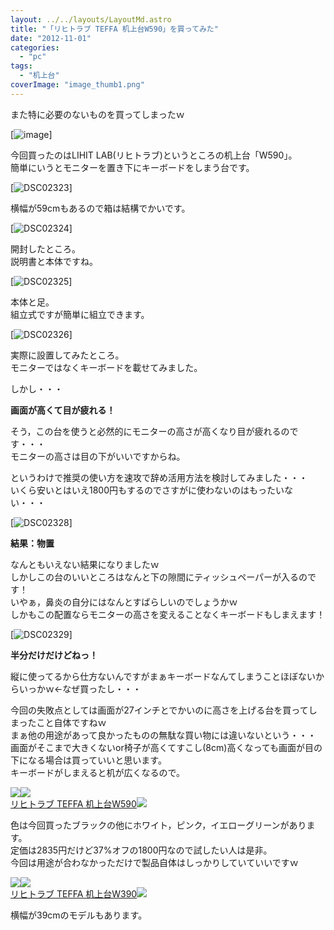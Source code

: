 ```yaml
---
layout: ../../layouts/LayoutMd.astro
title: "「リヒトラブ TEFFA 机上台W590」を買ってみた"
date: "2012-11-01"
categories: 
  - "pc"
tags: 
  - "机上台"
coverImage: "image_thumb1.png"
---
```


また特に必要のないものを買ってしまったｗ

[![image](/wp/images/image_thumb.png "image")]

今回買ったのはLIHIT LAB(リヒトラブ)というところの机上台「W590」。  
簡単にいうとモニターを置き下にキーボードをしまう台です。

[![DSC02323](/wp/images/DSC02323_thumb.jpg "DSC02323")]

横幅が59cmもあるので箱は結構でかいです。

[![DSC02324](/wp/images/DSC02324_thumb.jpg "DSC02324")]

開封したところ。  
説明書と本体ですね。

[![DSC02325](/wp/images/DSC02325_thumb.jpg "DSC02325")]

本体と足。  
組立式ですが簡単に組立できます。

[![DSC02326](/wp/images/DSC02326_thumb.jpg "DSC02326")]

実際に設置してみたところ。  
モニターではなくキーボードを載せてみました。

しかし・・・

**画面が高くて目が疲れる！**

そう，この台を使うと必然的にモニターの高さが高くなり目が疲れるのです・・・  
モニターの高さは目の下がいいですからね。

というわけで推奨の使い方を速攻で辞め活用方法を検討してみました・・・  
いくら安いとはいえ1800円もするのでさすがに使わないのはもったいない・・・

[![DSC02328](/wp/images/DSC02328_thumb.jpg "DSC02328")]

**結果：物置**

なんともいえない結果になりましたｗ  
しかしこの台のいいところはなんと下の隙間にティッシュペーパーが入るのです！  
いやぁ，鼻炎の自分にはなんとすばらしいのでしょうかｗ  
しかもこの配置ならモニターの高さを変えることなくキーボードもしまえます！

[![DSC02329](/wp/images/DSC02329_thumb.jpg "DSC02329")]

**半分だけだけどねっ！**

縦に使ってるから仕方ないんですがまぁキーボードなんてしまうことほぼないからいっかｗ←なぜ買ったし・・・

今回の失敗点としては画面が27インチとでかいのに高さを上げる台を買ってしまったこと自体ですねｗ  
まぁ他の用途があって良かったものの無駄な買い物には違いないという・・・  
画面がそこまで大きくないor椅子が高くてすこし(8cm)高くなっても画面が目の下になる場合は買っていいと思います。  
キーボードがしまえると机が広くなるので。

[![](http://ws.assoc-amazon.jp/widgets/q?_encoding=UTF8&ASIN=B00485N41U&Format=_SL160_&ID=AsinImage&MarketPlace=JP&ServiceVersion=20070822&WS=1&tag=mizuka123-22)](http://www.amazon.co.jp/gp/product/B00485N41U/ref=as_li_ss_il?ie=UTF8&camp=247&creative=7399&creativeASIN=B00485N41U&linkCode=as2&tag=mizuka123-22)![](http://www.assoc-amazon.jp/e/ir?t=mizuka123-22&l=as2&o=9&a=B00485N41U)  
[リヒトラブ TEFFA 机上台W590](http://www.amazon.co.jp/gp/product/B00485N41U/ref=as_li_ss_tl?ie=UTF8&camp=247&creative=7399&creativeASIN=B00485N41U&linkCode=as2&tag=mizuka123-22)![](http://www.assoc-amazon.jp/e/ir?t=mizuka123-22&l=as2&o=9&a=B00485N41U)

色は今回買ったブラックの他にホワイト，ピンク，イエローグリーンがあります。  
定価は2835円だけど37%オフの1800円なので試したい人は是非。  
今回は用途が合わなかっただけで製品自体はしっかりしていていいですｗ

[![](http://ws.assoc-amazon.jp/widgets/q?_encoding=UTF8&ASIN=B00485QGOW&Format=_SL160_&ID=AsinImage&MarketPlace=JP&ServiceVersion=20070822&WS=1&tag=mizuka123-22)](http://www.amazon.co.jp/gp/product/B00485QGOW/ref=as_li_ss_il?ie=UTF8&camp=247&creative=7399&creativeASIN=B00485QGOW&linkCode=as2&tag=mizuka123-22)![](http://www.assoc-amazon.jp/e/ir?t=mizuka123-22&l=as2&o=9&a=B00485QGOW)  
[リヒトラブ TEFFA 机上台W390](http://www.amazon.co.jp/gp/product/B00485QGOW/ref=as_li_ss_tl?ie=UTF8&camp=247&creative=7399&creativeASIN=B00485QGOW&linkCode=as2&tag=mizuka123-22)![](http://www.assoc-amazon.jp/e/ir?t=mizuka123-22&l=as2&o=9&a=B00485QGOW)

横幅が39cmのモデルもあります。
